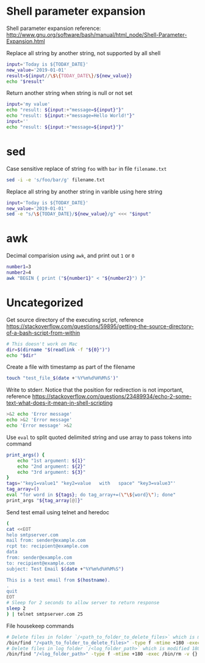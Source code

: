 # Shell parameter expansion
Shell parameter expansion reference: http://www.gnu.org/software/bash/manual/html_node/Shell-Parameter-Expansion.html

Replace all string by another string, not supported by all shell
```bash
input='Today is ${TODAY_DATE}'
new_value='2019-01-01'
result=${input//\$\{TODAY_DATE\}/${new_value}}
echo "$result"
```

Return another string when string is null or not set
```sh
input='my value'
echo "result: ${input:+"message=${input}"}"
echo "result: ${input:+"message=Hello World!"}"
input=''
echo "result: ${input:+"message=${input}"}"
```

# sed
Case sensitive replace of string `foo` with `bar` in file `filename.txt`
```sh
sed -i -e 's/foo/bar/g' filename.txt
```

Replace all string by another string in varible using here string
```sh
input='Today is ${TODAY_DATE}'
new_value='2019-01-01'
sed -e "s/\${TODAY_DATE}/${new_value}/g" <<< "$input"
```

# awk
Decimal comparision using `awk`, and print out `1` or `0`
```sh
number1=3
number2=4
awk "BEGIN { print ("${number1}" < "${number2}") }"
```

# Uncategorized
Get source directory of the executing script, reference https://stackoverflow.com/questions/59895/getting-the-source-directory-of-a-bash-script-from-within
```sh
# This doesn't work on Mac
dir=$(dirname "$(readlink -f "${0}")")
echo "$dir"
```

Create a file with timestamp as part of the filename
```sh
touch "test_file_$(date +'%Y%m%d%H%M%S')"
```

Write to stderr. Notice that the position for redirection is not important, reference https://stackoverflow.com/questions/23489934/echo-2-some-text-what-does-it-mean-in-shell-scripting
```sh
>&2 echo 'Error message'
echo >&2 'Error message'
echo 'Error message' >&2
```

Use `eval` to split quoted delimited string and use array to pass tokens into command
```sh
print_args() {
	echo "1st argument: ${1}"
	echo "2nd argument: ${2}"
	echo "3rd argument: ${3}"
}
tags='"key1=value1" "key2=value   with   space" "key3=value3"'
tag_array=()
eval "for word in ${tags}; do tag_array+=(\"\${word}\"); done"
print_args "${tag_array[@]}"
```

Send test email using telnet and heredoc
```sh
(
cat <<EOT
helo smtpserver.com
mail from: sender@example.com
rcpt to: recipient@example.com
data
from: sender@example.com
to: recipient@example.com
subject: Test Email $(date +"%Y%m%d%H%M%S")

This is a test email from $(hostname).
.
quit
EOT
# Sleep for 2 seconds to allow server to return response
sleep 2
) | telnet smtpserver.com 25
```

File housekeep commands
```bash
# Delete files in folder `/<path_to_folder_to_delete_files>` which is modified 180 days ago, and generate log files in `/<log_folder_path>`
/bin/find "/<path_to_folder_to_delete_files>" -type f -mtime +180 -exec /bin/rm -v {} \; >> "/<log_folder_path>/<log_file_prefix>_$(date +'%Y%m%d%H%M%S').log"
# Delete files in log folder `/<log_folder_path>` which is modified 180 days ago
/bin/find "/<log_folder_path>" -type f -mtime +180 -exec /bin/rm -v {} \; > /dev/null
```
